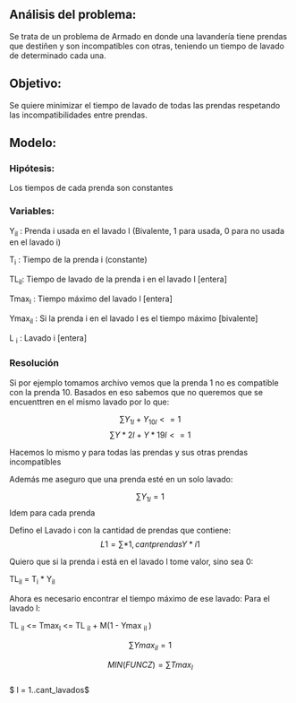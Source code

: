 ## Análisis del problema:

Se trata de un problema de Armado en donde una lavandería tiene prendas que destiñen y son incompatibles con otras, teniendo un tiempo de lavado de determinado cada una.

## Objetivo:

Se quiere minimizar el tiempo de lavado de todas las prendas respetando las incompatibilidades entre prendas.

## Modelo:

### Hipótesis:

Los tiempos de cada prenda son constantes

### Variables:

Y<sub>il</sub> : Prenda i usada en el lavado l (Bivalente, 1 para usada, 0 para no usada en el lavado i)

T<sub>i</sub> : Tiempo de la prenda i (constante)

TL<sub>il</sub>: Tiempo de lavado de la prenda i en el lavado l [entera]

Tmax<sub>l</sub> : Tiempo máximo del lavado l [entera]

Ymax<sub>il</sub> : Si la prenda i en el lavado l es el tiempo máximo [bivalente]

L <sub>i</sub> : Lavado i [entera]

### Resolución

Si por ejemplo tomamos archivo vemos que la prenda 1 no es compatible con la prenda 10. Basados en eso sabemos que no queremos que se encuenttren en el mismo lavado por lo que:

$$\sum Y_{1l} + Y_{10l} <= 1 $$
$$\sum Y*{2l} + Y*{19l} <= 1 $$

Hacemos lo mismo y para todas las prendas y sus otras prendas incompatibles

Además me aseguro que una prenda esté en un solo lavado:

$$\sum Y_{1l} = 1 $$
Idem para cada prenda

Defino el Lavado i con la cantidad de prendas que contiene:
$$ L1= \sum*{1, cant prendas} Y*{i1} $$

Quiero que si la prenda i está en el lavado l tome valor, sino sea 0:

TL<sub>il</sub> = T<sub>i</sub> \* Y<sub>il</sub>

Ahora es necesario encontrar el tiempo máximo de ese lavado:
Para el lavado l:

TL <sub>il</sub> <= Tmax<sub>l</sub> <= TL <sub>il</sub> + M(1 - Ymax <sub>il </sub> )

$$\sum Ymax_{il} = 1 $$

$$MIN (FUNC Z) = \sum Tmax_{l} $$  
$ l = 1..cant_lavados$
